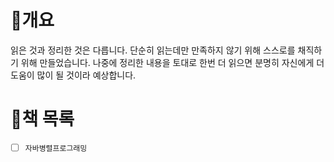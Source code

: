 # 📌개요
읽은 것과 정리한 것은 다릅니다. 단순히 읽는데만 만족하지 않기 위해 스스로를 채직하기 위해 만들었습니다. 
나중에 정리한 내용을 토대로 한번 더 읽으면 분명히 자신에게 더 도움이 많이 될 것이라 예상합니다. 

# 🌱책 목록
- [ ] `자바병렬프로그래밍`
